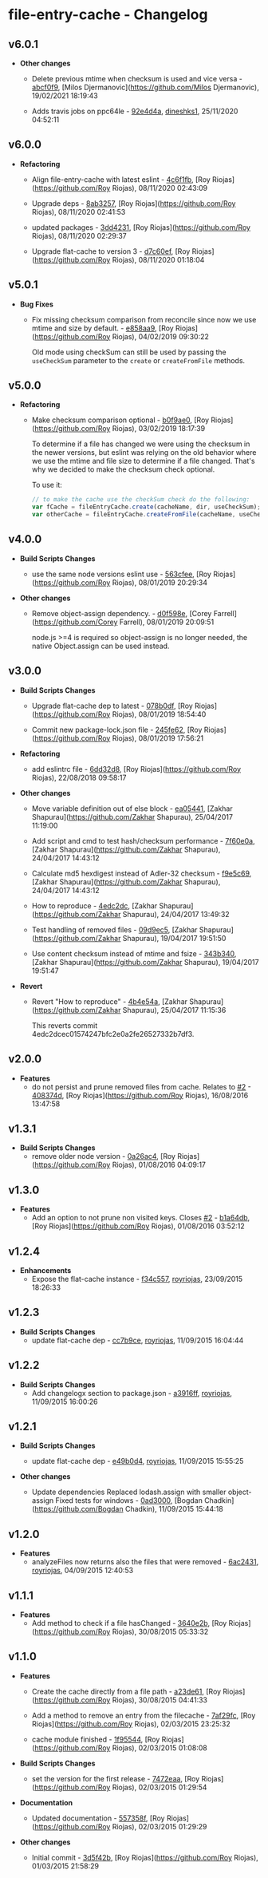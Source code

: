# file-entry-cache - Changelog

## v6.0.1

- **Other changes**

  - Delete previous mtime when checksum is used and vice versa - [abcf0f9](https://github.com/royriojas/file-entry-cache/commit/abcf0f9), [Milos Djermanovic](https://github.com/Milos Djermanovic), 19/02/2021 18:19:43

  - Adds travis jobs on ppc64le - [92e4d4a](https://github.com/royriojas/file-entry-cache/commit/92e4d4a), [dineshks1](https://github.com/dineshks1), 25/11/2020 04:52:11

## v6.0.0

- **Refactoring**

  - Align file-entry-cache with latest eslint - [4c6f1fb](https://github.com/royriojas/file-entry-cache/commit/4c6f1fb), [Roy Riojas](https://github.com/Roy Riojas), 08/11/2020 02:43:09

  - Upgrade deps - [8ab3257](https://github.com/royriojas/file-entry-cache/commit/8ab3257), [Roy Riojas](https://github.com/Roy Riojas), 08/11/2020 02:41:53

  - updated packages - [3dd4231](https://github.com/royriojas/file-entry-cache/commit/3dd4231), [Roy Riojas](https://github.com/Roy Riojas), 08/11/2020 02:29:37

  - Upgrade flat-cache to version 3 - [d7c60ef](https://github.com/royriojas/file-entry-cache/commit/d7c60ef), [Roy Riojas](https://github.com/Roy Riojas), 08/11/2020 01:18:04

## v5.0.1

- **Bug Fixes**

  - Fix missing checksum comparison from reconcile since now we use mtime and size by default. - [e858aa9](https://github.com/royriojas/file-entry-cache/commit/e858aa9), [Roy Riojas](https://github.com/Roy Riojas), 04/02/2019 09:30:22

    Old mode using checkSum can still be used by passing the `useCheckSum` parameter to the `create` or `createFromFile` methods.

## v5.0.0

- **Refactoring**

  - Make checksum comparison optional - [b0f9ae0](https://github.com/royriojas/file-entry-cache/commit/b0f9ae0), [Roy Riojas](https://github.com/Roy Riojas), 03/02/2019 18:17:39

    To determine if a file has changed we were using the checksum in the newer versions, but eslint was relying on the old behavior where we use the mtime and file size to determine if a file changed. That's why we decided to make the checksum check optional.

    To use it:

    ```js
    // to make the cache use the checkSum check do the following:
    var fCache = fileEntryCache.create(cacheName, dir, useCheckSum); // pass the third parameter as true
    var otherCache = fileEntryCache.createFromFile(cacheName, useCheckSum); // pass the second parameter as true
    ```

## v4.0.0

- **Build Scripts Changes**

  - use the same node versions eslint use - [563cfee](https://github.com/royriojas/file-entry-cache/commit/563cfee), [Roy Riojas](https://github.com/Roy Riojas), 08/01/2019 20:29:34

- **Other changes**

  - Remove object-assign dependency. - [d0f598e](https://github.com/royriojas/file-entry-cache/commit/d0f598e), [Corey Farrell](https://github.com/Corey Farrell), 08/01/2019 20:09:51

    node.js >=4 is required so object-assign is no longer needed, the native
    Object.assign can be used instead.

## v3.0.0

- **Build Scripts Changes**

  - Upgrade flat-cache dep to latest - [078b0df](https://github.com/royriojas/file-entry-cache/commit/078b0df), [Roy Riojas](https://github.com/Roy Riojas), 08/01/2019 18:54:40

  - Commit new package-lock.json file - [245fe62](https://github.com/royriojas/file-entry-cache/commit/245fe62), [Roy Riojas](https://github.com/Roy Riojas), 08/01/2019 17:56:21

- **Refactoring**

  - add eslintrc file - [6dd32d8](https://github.com/royriojas/file-entry-cache/commit/6dd32d8), [Roy Riojas](https://github.com/Roy Riojas), 22/08/2018 09:58:17

- **Other changes**

  - Move variable definition out of else block - [ea05441](https://github.com/royriojas/file-entry-cache/commit/ea05441), [Zakhar Shapurau](https://github.com/Zakhar Shapurau), 25/04/2017 11:19:00

  - Add script and cmd to test hash/checksum performance - [7f60e0a](https://github.com/royriojas/file-entry-cache/commit/7f60e0a), [Zakhar Shapurau](https://github.com/Zakhar Shapurau), 24/04/2017 14:43:12

  - Calculate md5 hexdigest instead of Adler-32 checksum - [f9e5c69](https://github.com/royriojas/file-entry-cache/commit/f9e5c69), [Zakhar Shapurau](https://github.com/Zakhar Shapurau), 24/04/2017 14:43:12

  - How to reproduce - [4edc2dc](https://github.com/royriojas/file-entry-cache/commit/4edc2dc), [Zakhar Shapurau](https://github.com/Zakhar Shapurau), 24/04/2017 13:49:32

  - Test handling of removed files - [09d9ec5](https://github.com/royriojas/file-entry-cache/commit/09d9ec5), [Zakhar Shapurau](https://github.com/Zakhar Shapurau), 19/04/2017 19:51:50

  - Use content checksum instead of mtime and fsize - [343b340](https://github.com/royriojas/file-entry-cache/commit/343b340), [Zakhar Shapurau](https://github.com/Zakhar Shapurau), 19/04/2017 19:51:47

- **Revert**

  - Revert "How to reproduce" - [4b4e54a](https://github.com/royriojas/file-entry-cache/commit/4b4e54a), [Zakhar Shapurau](https://github.com/Zakhar Shapurau), 25/04/2017 11:15:36

    This reverts commit 4edc2dcec01574247bfc2e0a2fe26527332b7df3.

## v2.0.0

- **Features**
  - do not persist and prune removed files from cache. Relates to [#2](https://github.com/royriojas/file-entry-cache/issues/2) - [408374d](https://github.com/royriojas/file-entry-cache/commit/408374d), [Roy Riojas](https://github.com/Roy Riojas), 16/08/2016 13:47:58

## v1.3.1

- **Build Scripts Changes**
  - remove older node version - [0a26ac4](https://github.com/royriojas/file-entry-cache/commit/0a26ac4), [Roy Riojas](https://github.com/Roy Riojas), 01/08/2016 04:09:17

## v1.3.0

- **Features**
  - Add an option to not prune non visited keys. Closes [#2](https://github.com/royriojas/file-entry-cache/issues/2) - [b1a64db](https://github.com/royriojas/file-entry-cache/commit/b1a64db), [Roy Riojas](https://github.com/Roy Riojas), 01/08/2016 03:52:12

## v1.2.4

- **Enhancements**
  - Expose the flat-cache instance - [f34c557](https://github.com/royriojas/file-entry-cache/commit/f34c557), [royriojas](https://github.com/royriojas), 23/09/2015 18:26:33

## v1.2.3

- **Build Scripts Changes**
  - update flat-cache dep - [cc7b9ce](https://github.com/royriojas/file-entry-cache/commit/cc7b9ce), [royriojas](https://github.com/royriojas), 11/09/2015 16:04:44

## v1.2.2

- **Build Scripts Changes**
  - Add changelogx section to package.json - [a3916ff](https://github.com/royriojas/file-entry-cache/commit/a3916ff), [royriojas](https://github.com/royriojas), 11/09/2015 16:00:26

## v1.2.1

- **Build Scripts Changes**

  - update flat-cache dep - [e49b0d4](https://github.com/royriojas/file-entry-cache/commit/e49b0d4), [royriojas](https://github.com/royriojas), 11/09/2015 15:55:25

- **Other changes**
  - Update dependencies Replaced lodash.assign with smaller object-assign Fixed tests for windows - [0ad3000](https://github.com/royriojas/file-entry-cache/commit/0ad3000), [Bogdan Chadkin](https://github.com/Bogdan Chadkin), 11/09/2015 15:44:18

## v1.2.0

- **Features**
  - analyzeFiles now returns also the files that were removed - [6ac2431](https://github.com/royriojas/file-entry-cache/commit/6ac2431), [royriojas](https://github.com/royriojas), 04/09/2015 12:40:53

## v1.1.1

- **Features**
  - Add method to check if a file hasChanged - [3640e2b](https://github.com/royriojas/file-entry-cache/commit/3640e2b), [Roy Riojas](https://github.com/Roy Riojas), 30/08/2015 05:33:32

## v1.1.0

- **Features**

  - Create the cache directly from a file path - [a23de61](https://github.com/royriojas/file-entry-cache/commit/a23de61), [Roy Riojas](https://github.com/Roy Riojas), 30/08/2015 04:41:33

  - Add a method to remove an entry from the filecache - [7af29fc](https://github.com/royriojas/file-entry-cache/commit/7af29fc), [Roy Riojas](https://github.com/Roy Riojas), 02/03/2015 23:25:32

  - cache module finished - [1f95544](https://github.com/royriojas/file-entry-cache/commit/1f95544), [Roy Riojas](https://github.com/Roy Riojas), 02/03/2015 01:08:08

- **Build Scripts Changes**

  - set the version for the first release - [7472eaa](https://github.com/royriojas/file-entry-cache/commit/7472eaa), [Roy Riojas](https://github.com/Roy Riojas), 02/03/2015 01:29:54

- **Documentation**

  - Updated documentation - [557358f](https://github.com/royriojas/file-entry-cache/commit/557358f), [Roy Riojas](https://github.com/Roy Riojas), 02/03/2015 01:29:29

- **Other changes**
  - Initial commit - [3d5f42b](https://github.com/royriojas/file-entry-cache/commit/3d5f42b), [Roy Riojas](https://github.com/Roy Riojas), 01/03/2015 21:58:29
